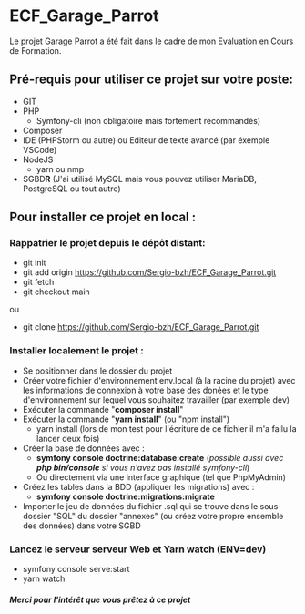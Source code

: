 # ECF_Garage_Parrot
Le projet Garage Parrot a été fait dans le cadre de mon Evaluation en Cours de Formation.

## Pré-requis pour utiliser ce projet sur votre poste:
- GIT
- PHP
  - Symfony-cli (non obligatoire mais fortement recommandés)
- Composer
- IDE (PHPStorm ou autre) ou Editeur de texte avancé (par éxemple VSCode)
- NodeJS
  - yarn ou nmp
- SGBD**R** (J'ai utilisé MySQL mais vous pouvez utiliser MariaDB, PostgreSQL ou tout autre)

## Pour installer ce projet en local :
### Rappatrier le projet depuis le dépôt distant:
- git init
- git add origin https://github.com/Sergio-bzh/ECF_Garage_Parrot.git
- git fetch
- git checkout main

ou

- git clone https://github.com/Sergio-bzh/ECF_Garage_Parrot.git

### Installer localement le projet :
- Se positionner dans le dossier du projet
- Créer votre fichier d'environnement env.local (à la racine du projet) avec les informations de connexion à votre base des donées et le type d'environnement sur lequel vous souhaitez travailler (par exemple dev) 
- Exécuter la commande "**composer install**"
- Exécuter la commande "**yarn install**" (ou "npm install")
  - yarn install (lors de mon test pour l'écriture de ce fichier il m'a fallu la lancer deux fois)
- Créer la base de données avec : 
  - **symfony console doctrine:database:create** (_possible aussi avec **php bin/console** si vous n'avez pas installé symfony-cli_)
  - Ou directement via une interface graphique (tel que PhpMyAdmin)
- Créez les tables dans la BDD (appliquer les migrations) avec :
  - **symfony console doctrine:migrations:migrate**
- Importer le jeu de données du fichier .sql qui se trouve dans le sous-dossier "SQL" du dossier "annexes" (ou créez votre propre ensemble des données) dans votre SGBD

### Lancez le serveur serveur Web et Yarn watch (ENV=dev)
- symfony console serve:start
- yarn watch

#### _Merci pour l'intérêt que vous prêtez à ce projet_

